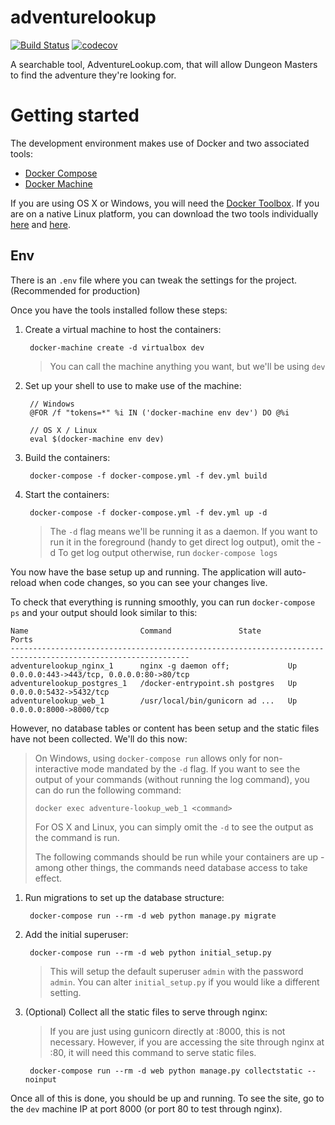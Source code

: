 # adventurelookup

[![Build Status](https://travis-ci.org/AdventureLookup/adventurelookup-backend.svg?branch=master)](https://travis-ci.org/AdventureLookup/adventurelookup-backend) [![codecov](https://codecov.io/gh/probably-not-a-cat/adventurelookup-backend/branch/master/graph/badge.svg)](https://codecov.io/gh/probably-not-a-cat/adventurelookup-backend)

A searchable tool, AdventureLookup.com, that will allow Dungeon Masters to find the adventure they're looking for.


# Getting started

The development environment makes use of Docker and two associated tools:

- [Docker Compose](https://docs.docker.com/compose/)
- [Docker Machine](https://docs.docker.com/machine/)

If you are using OS X or Windows, you will need the
[Docker Toolbox](https://www.docker.com/products/docker-toolbox). If you are
on a native Linux platform, you can download the two tools individually
[here](https://docs.docker.com/compose/install/) and
[here](https://docs.docker.com/machine/install-machine/).

## Env
There is an `.env` file where you can tweak the settings for the project. (Recommended for production)

Once you have the tools installed follow these steps:

1. Create a virtual machine to host the containers:

        docker-machine create -d virtualbox dev

   > You can call the machine anything you want, but we'll be using `dev`

2. Set up your shell to use to make use of the machine:

        // Windows
        @FOR /f "tokens=*" %i IN ('docker-machine env dev') DO @%i

        // OS X / Linux
        eval $(docker-machine env dev)

3. Build the containers:

        docker-compose -f docker-compose.yml -f dev.yml build

4. Start the containers:

        docker-compose -f docker-compose.yml -f dev.yml up -d

   > The `-d` flag means we'll be running it as a daemon. If you want to
   > run it in the foreground (handy to get direct log output), omit the -d
   > To get log output otherwise, run `docker-compose logs`

You now have the base setup up and running. The application will auto-reload
when code changes, so you can see your changes live.

To check that everything is running smoothly, you can run `docker-compose ps`
and your output should look similar to this:

    Name                         Command               State                    Ports
    --------------------------------------------------------------------------------------------------------------
    adventurelookup_nginx_1      nginx -g daemon off;             Up      0.0.0.0:443->443/tcp, 0.0.0.0:80->80/tcp
    adventurelookup_postgres_1   /docker-entrypoint.sh postgres   Up      0.0.0.0:5432->5432/tcp
    adventurelookup_web_1        /usr/local/bin/gunicorn ad ...   Up      0.0.0.0:8000->8000/tcp

However, no database tables or content has been setup and the static files have
not been collected. We'll do this now:

> On Windows, using `docker-compose run` allows only for non-interactive mode
> mandated by the `-d` flag. If you want to see the output of your commands
> (without running the log command), you can do run the following command:
>
> `docker exec adventure-lookup_web_1 <command>`
>
> For OS X and Linux, you can simply omit the `-d` to see the output as the
> command is run.
>
> The following commands should be run while your containers are up -
> among other things, the commands need database access to take effect.

1. Run migrations to set up the database structure:

        docker-compose run --rm -d web python manage.py migrate

2. Add the initial superuser:

        docker-compose run --rm -d web python initial_setup.py

   > This will setup the default superuser `admin` with the password `admin`.
   > You can alter `initial_setup.py` if you would like a different setting.

3. (Optional) Collect all the static files to serve through nginx:

   > If you are just using gunicorn directly at :8000, this is not necessary.
   > However, if you are accessing the site through nginx at :80, it will need
   > this command to serve static files.

        docker-compose run --rm -d web python manage.py collectstatic --noinput

Once all of this is done, you should be up and running. To see the site, go
to the `dev` machine IP at port 8000 (or port 80 to test through nginx).
